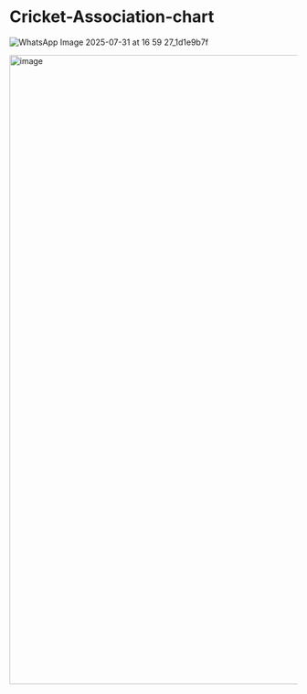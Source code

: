 ﻿# Cricket-Association-chart

![WhatsApp Image 2025-07-31 at 16 59 27_1d1e9b7f](https://github.com/user-attachments/assets/8557ff75-aa5b-483d-9f8a-10b147282d75)

<img width="1901" height="1101" alt="image" src="https://github.com/user-attachments/assets/c7f28d5e-fbb0-4df6-9f34-832bbd2a6158" />
